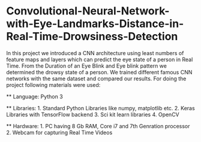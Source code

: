 # Convolutional-Neural-Network-with-Eye-Landmarks-Distance-in-Real-Time-Drowsiness-Detection

In this project we introduced a CNN architecture using least numbers of feature maps and layers which can predict the eye state of a person in Real Time. From the Duration of an Eye Blink and Eye blink pattern we determined the drowsy state of a person. We trained different famous CNN networks with the same dataset and compared our results. For doing the project following materials were used:

** Language: Python 3

** Libraries: 1. Standard Python Libraries like numpy, matplotlib etc.
              2. Keras Libraries with TensorFlow backend
              3. Sci kit learn libraries
              4. OpenCV
              
** Hardware:  1. PC having 8 Gb RAM, Core i7 and 7th Genration processor
              2. Webcam for capturing Real Time Videos
              

